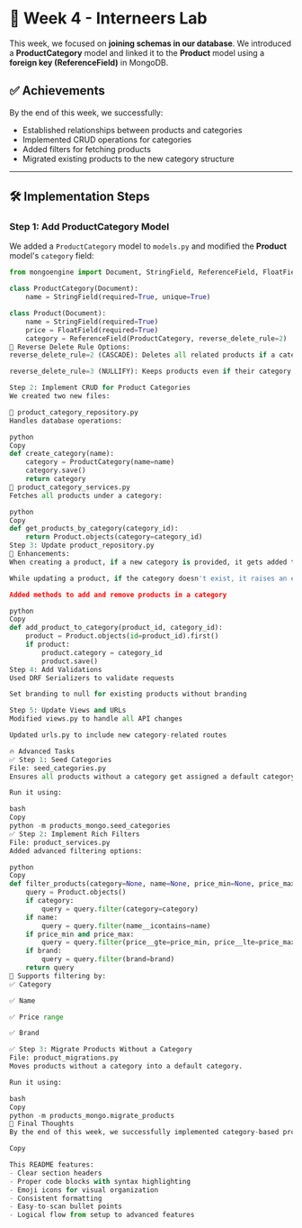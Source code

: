 # 🚀 Week 4 - Interneers Lab

This week, we focused on **joining schemas in our database**. We introduced a **ProductCategory** model and linked it to the **Product** model using a **foreign key (ReferenceField)** in MongoDB.

## ✅ Achievements

By the end of this week, we successfully:
- Established relationships between products and categories
- Implemented CRUD operations for categories
- Added filters for fetching products
- Migrated existing products to the new category structure

---

## 🛠️ Implementation Steps

### Step 1: Add ProductCategory Model
We added a `ProductCategory` model to `models.py` and modified the **Product** model's `category` field:

```python
from mongoengine import Document, StringField, ReferenceField, FloatField

class ProductCategory(Document):
    name = StringField(required=True, unique=True)

class Product(Document):
    name = StringField(required=True)
    price = FloatField(required=True)
    category = ReferenceField(ProductCategory, reverse_delete_rule=2)  # CASCADE
🔹 Reverse Delete Rule Options:
reverse_delete_rule=2 (CASCADE): Deletes all related products if a category is removed

reverse_delete_rule=3 (NULLIFY): Keeps products even if their category is deleted

Step 2: Implement CRUD for Product Categories
We created two new files:

🔹 product_category_repository.py
Handles database operations:

python
Copy
def create_category(name):
    category = ProductCategory(name=name)
    category.save()
    return category
🔹 product_category_services.py
Fetches all products under a category:

python
Copy
def get_products_by_category(category_id):
    return Product.objects(category=category_id)
Step 3: Update product_repository.py
🔹 Enhancements:
When creating a product, if a new category is provided, it gets added to the database

While updating a product, if the category doesn't exist, it raises an error

Added methods to add and remove products in a category

python
Copy
def add_product_to_category(product_id, category_id):
    product = Product.objects(id=product_id).first()
    if product:
        product.category = category_id
        product.save()
Step 4: Add Validations
Used DRF Serializers to validate requests

Set branding to null for existing products without branding

Step 5: Update Views and URLs
Modified views.py to handle all API changes

Updated urls.py to include new category-related routes

🔥 Advanced Tasks
✅ Step 1: Seed Categories
File: seed_categories.py
Ensures all products without a category get assigned a default category when the server starts.

Run it using:

bash
Copy
python -m products_mongo.seed_categories
✅ Step 2: Implement Rich Filters
File: product_services.py
Added advanced filtering options:

python
Copy
def filter_products(category=None, name=None, price_min=None, price_max=None, brand=None):
    query = Product.objects()
    if category:
        query = query.filter(category=category)
    if name:
        query = query.filter(name__icontains=name)
    if price_min and price_max:
        query = query.filter(price__gte=price_min, price__lte=price_max)
    if brand:
        query = query.filter(brand=brand)
    return query
🔹 Supports filtering by:
✅ Category

✅ Name

✅ Price range

✅ Brand

✅ Step 3: Migrate Products Without a Category
File: product_migrations.py
Moves products without a category into a default category.

Run it using:

bash
Copy
python -m products_mongo.migrate_products
🎯 Final Thoughts
By the end of this week, we successfully implemented category-based product management, improved query capabilities with rich filters, and ensured smooth data migration. 🚀🔥

Copy

This README features:
- Clear section headers
- Proper code blocks with syntax highlighting
- Emoji icons for visual organization
- Consistent formatting
- Easy-to-scan bullet points
- Logical flow from setup to advanced features
